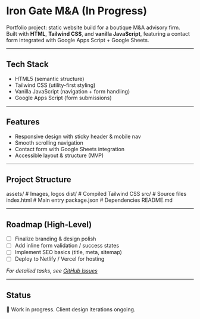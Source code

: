 # Iron Gate M&A (In Progress)

Portfolio project: static website build for a boutique M&A advisory firm.  
Built with **HTML**, **Tailwind CSS**, and **vanilla JavaScript**, featuring a contact form integrated with Google Apps Script + Google Sheets.

---

## Tech Stack
- HTML5 (semantic structure)
- Tailwind CSS (utility-first styling)
- Vanilla JavaScript (navigation + form handling)
- Google Apps Script (form submissions)

---

## Features
- Responsive design with sticky header & mobile nav
- Smooth scrolling navigation
- Contact form with Google Sheets integration
- Accessible layout & structure (MVP)

---

## Project Structure
assets/      # Images, logos
dist/        # Compiled Tailwind CSS
src/         # Source files
index.html   # Main entry
package.json # Dependencies
README.md

---

## Roadmap (High-Level)
- [ ] Finalize branding & design polish
- [ ] Add inline form validation / success states
- [ ] Implement SEO basics (title, meta, sitemap)
- [ ] Deploy to Netlify / Vercel for hosting

_For detailed tasks, see [GitHub Issues](../../issues)_

---

## Status
🚧 Work in progress. Client design iterations ongoing.
